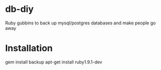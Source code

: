 db-diy
======
Ruby gubbins to back up mysql/postgres databases and make people go away

Installation
======

gem install backup
apt-get install ruby1.9.1-dev
